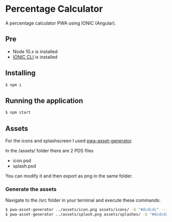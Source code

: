 # Percentage Calculator
A percentage calculator PWA using IONIC (Angular).

## Pre
  - Node 10.x is installed
  - [IONIC CLI] is installed

## Installing

```sh
$ npm i
```

## Running the application

```sh
$ npm start
```

## Assets

For the icons and splashscreen I used [pwa-asset-generator].

In the /assets/ folder there are 2 PDS files

* icon.psd
* splash.psd

You can modify it and then export as png in the same folder.

### Generate the assets

Navigate to the /src folder in your terminal and execute these commands:

```sh
$ pwa-asset-generator ../assets/icon.png assets/icons/ -b "#dcdcdc" --icon-only --favicon
$ pwa-asset-generator ../assets/splash.png assets/splashes/ -b "#dcdcdc" --splash-only
```


[pwa-asset-generator]: <https://github.com/onderceylan/pwa-asset-generator>
[IONIC CLI]: <https://ionicframework.com/docs/installation/cli>